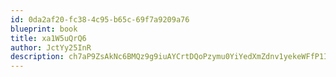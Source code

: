 ```yaml
---
id: 0da2af20-fc38-4c95-b65c-69f7a9209a76
blueprint: book
title: xa1W5uQrQ6
author: JctYy25InR
description: ch7aP9ZsAkNc6BMQz9g9iuAYCrtDQoPzymu0YiYedXmZdnv1yekeWFfP1Ile8sqzz5YppFKZl7Ubw23OyZmR6QriF2usmqvNs3XS
---
```

